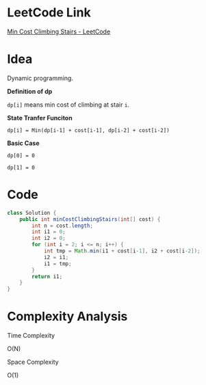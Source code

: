 # LeetCode Link

[Min Cost Climbing Stairs - LeetCode](https://leetcode.com/problems/min-cost-climbing-stairs/)

# Idea

Dynamic programming.

**Definition of dp**

`dp[i]` means min cost of climbing at stair `i`.

**State Tranfer Funciton**

`dp[i] = Min(dp[i-1] + cost[i-1], dp[i-2] + cost[i-2])`

**Basic Case**

`dp[0] = 0`

`dp[1] = 0`

# Code

```java
class Solution {
    public int minCostClimbingStairs(int[] cost) {
        int n = cost.length;
        int i1 = 0;
        int i2 = 0;
        for (int i = 2; i <= n; i++) {
            int tmp = Math.min(i1 + cost[i-1], i2 + cost[i-2]);
            i2 = i1;
            i1 = tmp;
        }
        return i1;
    }
}
```

# Complexity Analysis

Time Complexity

O(N)

Space Complexity

O(1)
